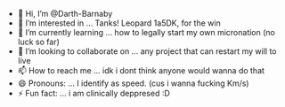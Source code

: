 - 👋 Hi, I’m @Darth-Barnaby
- 👀 I’m interested in ... Tanks! Leopard 1a5DK, for the win
- 🌱 I’m currently learning ... how to legally start my own micronation (no luck so far)
- 💞️ I’m looking to collaborate on ... any project that can restart my will to live 
- 📫 How to reach me ... idk i dont think anyone would wanna do that
- 😄 Pronouns: ... I identify as speed. (cus i wanna fucking Km/s)
- ⚡ Fun fact: ... i am clinically deppresed :D

<!---
Darth-Barnaby/Darth-Barnaby is a ✨ special ✨ repository because its `README.md` (this file) appears on your GitHub profile.
You can click the Preview link to take a look at your changes.
--->
